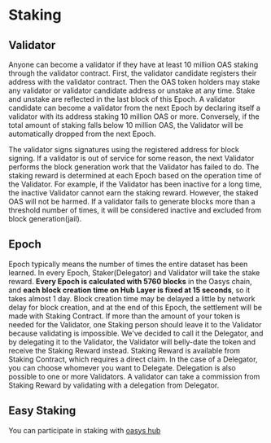 # Staking

## Validator

Anyone can become a validator if they have at least 10 million OAS staking through the validator contract. First, the validator candidate registers their address with the validator contract. Then the OAS token holders may stake any validator or validator candidate address or unstake at any time. Stake and unstake are reflected in the last block of this Epoch. A validator candidate can become a validator from the next Epoch by declaring itself a validator with its address staking 10 million OAS or more. Conversely, if the total amount of staking falls below 10 million OAS, the Validator will be automatically dropped from the next Epoch.

The validator signs signatures using the registered address for block signing. If a validator is out of service for some reason, the next Validator performs the block generation work that the Validator has failed to do. The staking reward is determined at each Epoch based on the operation time of the Validator. For example, if the Validator has been inactive for a long time, the inactive Validator cannot earn the staking reward. However, the staked OAS will not be harmed. If a validator fails to generate blocks more than a threshold number of times, it will be considered inactive and excluded from block generation(jail).

## Epoch

Epoch typically means the number of times the entire dataset has been learned. In every Epoch, Staker(Delegator) and Validator will take the stake reward. 
**Every Epoch is calculated with 5760 blocks** in the Oasys chain, and **each block creation time on Hub Layer is fixed at 15 seconds**, so it takes almost 1 day. 
Block creation time may be delayed a little by network delay for block creation, and at the end of this Epoch, the settlement will be made with Staking Contract. 
If more than the amount of your token is needed for the Validator, one Staking person should leave it to the Validator because validating is impossible. 
We've decided to call it the Delegator, and by delegating it to the Validator, the Validator will belly-date the token and receive the Staking Reward instead. 
Staking Reward is available from Staking Contract, which requires a direct claim. 
In the case of a Delegator, you can choose whomever you want to Delegate. Delegation is also possible to one or more Validators. A validator can take a commission from Staking Reward by validating with a delegation from Delegator.

## Easy Staking 

You can participate in staking with [oasys hub](https://hub.oasys.games)

